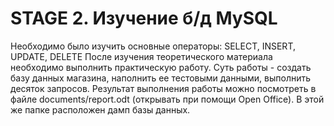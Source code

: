 # STAGE 2. Изучение б/д MySQL #
Необходимо было изучить основные операторы: SELECT, INSERT, UPDATE, DELETE
После изучения теоретического материала необходимо выполнить практическую работу.
Суть работы - создать базу данных магазина, наполнить ее тестовыми данными, выполнить десяток запросов.
Результат выполнения работы можно посмотреть в файле documents/report.odt (открывать при помощи Open Office). В этой же папке расположен дамп базы данных.
